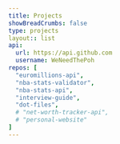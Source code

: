 ```yaml
---
title: Projects
showBreadCrumbs: false
type: projects
layout:: list
api:
  url: https://api.github.com
  username: WeNeedThePoh
repos: [
  "euromillions-api",
  "nba-stats-validator",
  "nba-stats-api",
  "interview-guide",
  "dot-files",
  # "net-worth-tracker-api",
  # "personal-website"
]
---
```

